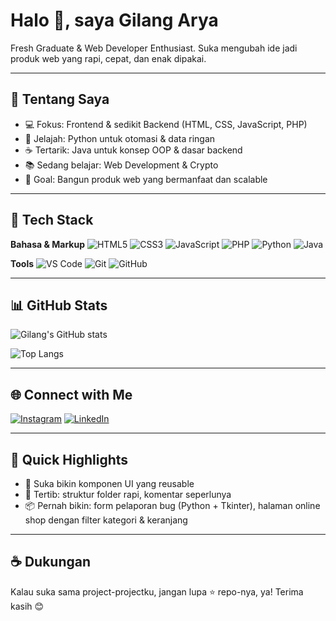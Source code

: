 # Halo 👋, saya Gilang Arya

Fresh Graduate & Web Developer Enthusiast. Suka mengubah ide jadi produk web yang rapi, cepat, dan enak dipakai.

---

## 🚀 Tentang Saya

* 💻 Fokus: Frontend & sedikit Backend (HTML, CSS, JavaScript, PHP)
* 🐍 Jelajah: Python untuk otomasi & data ringan
* ☕ Tertarik: Java untuk konsep OOP & dasar backend
* 📚 Sedang belajar: Web Development & Crypto
* 🎯 Goal: Bangun produk web yang bermanfaat dan scalable

---

## 🧰 Tech Stack

**Bahasa & Markup**
![HTML5](https://img.shields.io/badge/HTML5-000?style=for-the-badge\&logo=html5)
![CSS3](https://img.shields.io/badge/CSS3-000?style=for-the-badge\&logo=css3\&logoColor=1572B6)
![JavaScript](https://img.shields.io/badge/JavaScript-000?style=for-the-badge\&logo=javascript)
![PHP](https://img.shields.io/badge/PHP-000?style=for-the-badge\&logo=php)
![Python](https://img.shields.io/badge/Python-000?style=for-the-badge\&logo=python)
![Java](https://img.shields.io/badge/Java-000?style=for-the-badge\&logo=openjdk)

**Tools**
![VS Code](https://img.shields.io/badge/VS%20Code-000?style=for-the-badge\&logo=visualstudiocode)
![Git](https://img.shields.io/badge/Git-000?style=for-the-badge\&logo=git)
![GitHub](https://img.shields.io/badge/GitHub-000?style=for-the-badge\&logo=github)

---

## 📊 GitHub Stats

![Gilang's GitHub stats](https://github-readme-stats.vercel.app/api?username=gilangarya\&show_icons=true\&theme=tokyonight)

![Top Langs](https://github-readme-stats.vercel.app/api/top-langs/?username=gilangarya\&layout=compact\&theme=tokyonight)

---

## 🌐 Connect with Me

[![Instagram](https://img.shields.io/badge/Instagram-@gryaaaaaa___-000?style=for-the-badge\&logo=instagram)](https://instagram.com/gryaaaa_)
[![LinkedIn](https://img.shields.io/badge/LinkedIn-gilangarya-000?style=for-the-badge\&logo=linkedin)](https://linkedin.com/in/gilangarya)

---

## 📝 Quick Highlights

* 🔧 Suka bikin komponen UI yang reusable
* 🧪 Tertib: struktur folder rapi, komentar seperlunya
* 📦 Pernah bikin: form pelaporan bug (Python + Tkinter), halaman online shop dengan filter kategori & keranjang

---

## ☕ Dukungan

Kalau suka sama project-projectku, jangan lupa ⭐ repo-nya, ya! Terima kasih 😊
